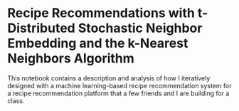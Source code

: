 # Recipe Recommendations with t-Distributed Stochastic Neighbor Embedding and the k-Nearest Neighbors Algorithm
This notebook contains a description and analysis of how I iteratively designed with a machine learning-based recipe recommendation system for a recipe recommendation platform that a few friends and I are building for a class.
